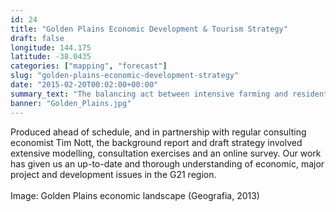 ```yaml
---
id: 24
title: "Golden Plains Economic Development & Tourism Strategy"
draft: false
longitude: 144.175
latitude: -38.0435
categories: ["mapping", "forecast"]
slug: "golden-plains-economic-development-strategy"
date: "2015-02-20T00:02:00+00:00"
summary_text: "The balancing act between intensive farming and residential development"
banner: "Golden_Plains.jpg"
---
```


<div>Produced ahead of schedule, and in partnership with regular consulting economist Tim Nott,&nbsp;the background report and draft strategy involved extensive modelling, consultation exercises and an online survey. Our work has given us an up-to-date and thorough understanding of economic, major project and development issues in the G21 region.&nbsp;<br><br><span class="wysiwyg-color-silver">Image: Golden Plains economic landscape (Geografia, 2013)</span></div><div><br></div>
